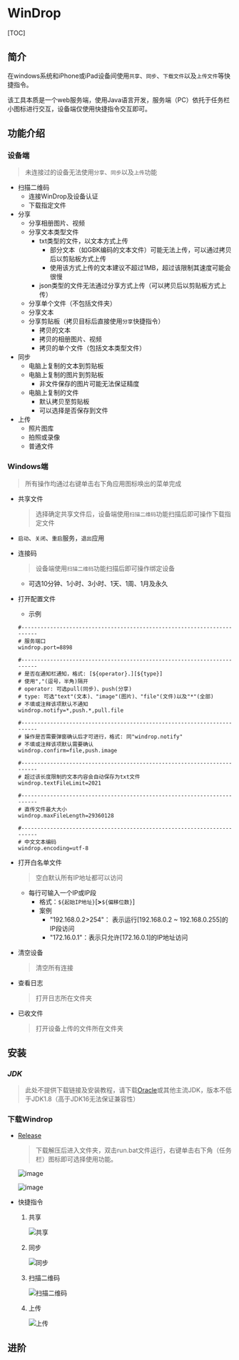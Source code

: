 # WinDrop

[TOC]

## 简介

​   在windows系统和iPhone或iPad设备间使用`共享`、`同步`、`下载文件`以及`上传文件`等快捷指令。

​		该工具本质是一个web服务端，使用Java语言开发，服务端（PC）依托于任务栏小图标进行交互，设备端仅使用快捷指令交互即可。

## 功能介绍

### 设备端

> 未连接过的设备无法使用`分享`、`同步`以及`上传`功能

- 扫描二维码
  - 连接WinDrop及设备认证
  - 下载指定文件
- 分享
  - 分享相册图片、视频
  - 分享文本类型文件
    - txt类型的文件，以文本方式上传
      - 部分文本（如GBK编码的文本文件）可能无法上传，可以通过拷贝后以剪贴板方式上传
      - 使用该方式上传的文本建议不超过1MB，超过该限制其速度可能会很慢
    - json类型的文件无法通过分享方式上传（可以拷贝后以剪贴板方式上传）
  - 分享单个文件（不包括文件夹）
  - 分享文本
  - 分享剪贴板（拷贝目标后直接使用`分享`快捷指令）
    - 拷贝的文本
    - 拷贝的相册图片、视频
    - 拷贝的单个文件（包括文本类型文件）
- 同步
  - 电脑上复制的文本到剪贴板
  - 电脑上复制的图片到剪贴板
    - 非文件保存的图片可能无法保证精度
  - 电脑上复制的文件
    - 默认拷贝至剪贴板
    - 可以选择是否保存到文件
- 上传
  - 照片图库
  - 拍照或录像
  - 普通文件

### Windows端

> 所有操作均通过右键单击右下角应用图标唤出的菜单完成

- 共享文件

  >  选择确定共享文件后，设备端使用`扫描二维码`功能扫描后即可操作下载指定文件

- `启动`、`关闭`、`重启`服务，`退出`应用

- 连接码

  > 设备端使用`扫描二维码`功能扫描后即可操作绑定设备

  - 可选10分钟、1小时、3小时、1天、1周、1月及永久

- 打开配置文件

  - 示例

  ```properties
  #------------------------------------------------------------------------
  # 服务端口
  windrop.port=8898
  
  #------------------------------------------------------------------------
  # 是否在通知栏通知，格式: [${operator}.][${type}]
  # 使用","(逗号，半角)隔开
  # operator: 可选pull(同步)、push(分享)
  # type: 可选"text"(文本)、"image"(图片)、"file"(文件)以及"*"(全部)
  # 不填或注释该项默认不通知
  windrop.notify=*,push.*,pull.file
  
  #------------------------------------------------------------------------
  # 操作是否需要弹窗确认后才可进行，格式: 同"windrop.notify"
  # 不填或注释该项默认需要确认
  windrop.confirm=file,push.image
  
  #------------------------------------------------------------------------
  # 超过该长度限制的文本内容会自动保存为txt文件
  windrop.textFileLimit=2021
  
  #------------------------------------------------------------------------
  # 直传文件最大大小
  windrop.maxFileLength=29360128
  
  #------------------------------------------------------------------------
  # 中文文本编码
  windrop.encoding=utf-8
  ```

- 打开白名单文件

  > 空白默认所有IP地址都可以访问

  - 每行可输入一个IP或IP段
    - 格式：`${起始IP地址}`[**>**`${偏移位数}`]
    - 案例
      - "192.168.0.2>254"： 表示运行[192.168.0.2 ~ 192.168.0.255]的IP段访问
      - "172.16.0.1"：表示只允许[172.16.0.1]的IP地址访问

- 清空设备

  > 清空所有连接

- 查看日志

  > 打开日志所在文件夹

- 已收文件

  > 打开设备上传的文件所在文件夹

## 安装

### *JDK*

> 此处不提供下载链接及安装教程，请下载[Oracle](https://www.oracle.com/java/technologies/javase/javase-jdk8-downloads.html)或其他主流JDK，版本不低于JDK1.8（高于JDK16无法保证兼容性）

### 下载Windrop

* [Release](https://github.com/q1006608006/windrop/releases/download/v1.0.0/windrop-v1.0.0.tar.gz)

  > 下载解压后进入文件夹，双击run.bat文件运行，右键单击右下角（任务栏）图标即可选择使用功能。

  ![image](https://user-images.githubusercontent.com/31004882/126967866-cd1e1f94-4bbf-4dac-9b6a-4ce67ef37b37.png)

  ![image](https://user-images.githubusercontent.com/31004882/126968443-aa7141ba-9db7-4d7e-9125-ae73a25034e8.png)

* 快捷指令

  1. 共享

     ![共享](https://user-images.githubusercontent.com/31004882/126964422-97d062e2-06c3-455e-be4a-5528beb24fdf.png)
     
  2. 同步
  
     ![同步](https://user-images.githubusercontent.com/31004882/126964579-b0a8bc88-7c6a-4ded-82f7-f1af7489cf64.png)
  
  3. 扫描二维码

     ![扫描二维码](https://user-images.githubusercontent.com/31004882/126964686-be6f8087-fc5e-4734-9900-f0207d56e6fd.png)

  4. 上传

     ![上传](https://user-images.githubusercontent.com/31004882/126964770-9de705d9-81fa-4f34-b3b1-6f9add2da4aa.png)


## 进阶
